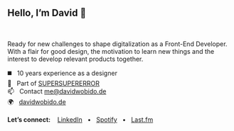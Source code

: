 ## Hello, I’m David 👋

<br>

Ready for new challenges to shape digitalization as a Front-End Developer.<br>
With a flair for good design, the motivation to learn new things and the interest to develop relevant products together.
<br>


◼️ &nbsp; 10 years experience as a designer
<br>
🌟 &nbsp; Part of [SUPERSUPERERROR](https://www.supersupererror.works/)
<br>
📫 &nbsp; Contact me@davidwobido.de
<br>
🌍 &nbsp; <a href="https://www.davidwobido.de"> davidwobido.de</a>
<br>
<br>
**Let’s connect:** &nbsp; &nbsp;<a href="https://www.linkedin.com/in/davidwobido/">LinkedIn</a> &nbsp; • &nbsp; <a href="https://open.spotify.com/user/1122971697">Spotify</a> &nbsp; • &nbsp; <a href="https://www.last.fm/de/user/wobe_teh_Onsk"> Last.fm
